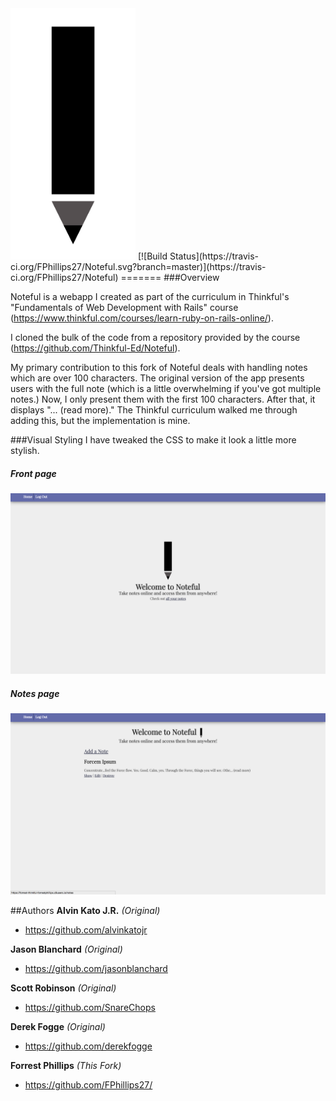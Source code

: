 <img src="app/assets/images/Noteful.png" width="200">
[![Build Status](https://travis-ci.org/FPhillips27/Noteful.svg?branch=master)](https://travis-ci.org/FPhillips27/Noteful)
=======
###Overview

Noteful is a webapp I created as part of the curriculum in Thinkful's "Fundamentals of Web Development with Rails" course (https://www.thinkful.com/courses/learn-ruby-on-rails-online/). 

I cloned the bulk of the code from a repository provided by the course (https://github.com/Thinkful-Ed/Noteful).

My primary contribution to this fork of Noteful deals with handling notes which are over 100 characters. 
The original version of the app presents users with the full note (which is a little overwhelming if you've got multiple notes.) 
Now, I only present them with the first 100 characters. After that, it displays "... (read more)." 
The Thinkful curriculum walked me through adding this, but the implementation is mine.

###Visual Styling
I have tweaked the CSS to make it look a little more stylish.

##### Front page
![Noteful Front Page](app/assets/images/NotefulForkFrontPage.jpg?raw=true "Noteful Front Page")

##### Notes page
![Noteful Notes Page](app/assets/images/NotefulForkNotePage.jpg?raw=true "Noteful Notes Page")

##Authors
**Alvin Kato J.R.** _(Original)_
* https://github.com/alvinkatojr

**Jason Blanchard** _(Original)_
* https://github.com/jasonblanchard

**Scott Robinson** _(Original)_
* https://github.com/SnareChops

**Derek Fogge** _(Original)_
* https://github.com/derekfogge

**Forrest Phillips** _(This Fork)_
* https://github.com/FPhillips27/
